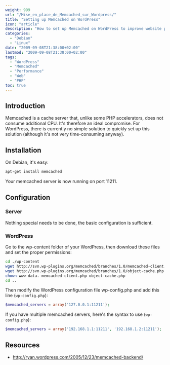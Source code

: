 ```yaml
---
weight: 999
url: "/Mise_en_place_de_Memcached_sur_Wordpress/"
title: "Setting up Memcached on WordPress"
icon: "article"
description: "How to set up Memcached on WordPress to improve website performance"
categories:
  - "Debian"
  - "Linux"
date: "2009-09-08T21:38:00+02:00"
lastmod: "2009-09-08T21:38:00+02:00"
tags:
  - "WordPress"
  - "Memcached"
  - "Performance"
  - "Web"
  - "PHP"
toc: true
---
```


## Introduction

Memcached is a cache server that, unlike some PHP accelerators, does not consume additional CPU. It's therefore an ideal compromise. For WordPress, there is currently no simple solution to quickly set up this solution (although it's not very time-consuming anyway).

## Installation

On Debian, it's easy:

```bash
apt-get install memcached
```

Your memcached server is now running on port 11211.

## Configuration

### Server

Nothing special needs to be done, the basic configuration is sufficient.

### WordPress

Go to the wp-content folder of your WordPress, then download these files and set the proper permissions:

```bash
cd ./wp-content
wget http://svn.wp-plugins.org/memcached/branches/1.0/memcached-client.php
wget http://svn.wp-plugins.org/memcached/branches/1.0/object-cache.php
chown www-data. memcached-client.php object-cache.php
cd ..
```

Then modify the WordPress configuration file wp-config.php and add this line (`wp-config.php`):

```php
$memcached_servers = array('127.0.0.1:11211');
```

If you have multiple memcached servers, here's the syntax to use (`wp-config.php`):

```php
$memcached_servers = array('192.168.1.1:11211', '192.168.1.2:11211');
```

## Resources
- http://ryan.wordpress.com/2005/12/23/memcached-backend/
